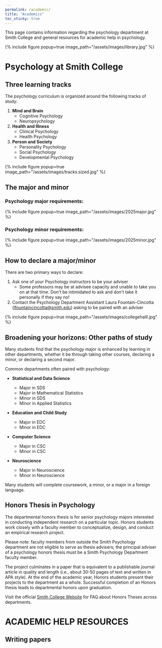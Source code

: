 ```yaml
---
permalink: /academic/
title: "Academics"
toc_sticky: true
---
```

This page contains information regarding the psychology department at Smith College and general resources for academic help in psychology.

{% include figure popup=true image_path="/assets/images/library.jpg" %}

# Psychology at Smith College
## Three learning tracks
The psychology curriculum is organized around the following tracks of study:
1. **Mind and Brain**
    - Cognitive Psychology
    - Neuropsychology
2. **Health and Illness**
    - Clinical Psychology
    - Health Psychology 
3. **Person and Society**
    - Personality Psychology
    - Social Psychology
    - Developmental Psychology

{% include figure popup=true image_path="/assets/images/tracks.sized.jpg" %}

## The major and minor
### Psychology major requirements:

{% include figure popup=true image_path="/assets/images/2025major.jpg" %}

### Psychology minor requirements:

{% include figure popup=true image_path="/assets/images/2025minor.jpg" %}

## How to declare a major/minor
There are two primary ways to declare:
1. Ask one of your Psychology instructors to be your adviser
    - Some professors may be at advisee capacity and unable to take you on at that time. Don't be intimidated to ask and don't take it personally if they say no!
3. Contact the Psychology Department Assistant Laura Fountain-Cincotta (lfountaincincotta@smith.edu) asking to be paired with an adviser 

{% include figure popup=true image_path="/assets/images/collegehalll.jpg" %}

## Broadening your horizons: Other paths of study

Many students find that the psychology major is enhanced by learning in other departments, whether it be through taking other courses, declaring a minor, or declaring a second major.

Common departments often paired with psychology:

- **Statistical and Data Science**
    - Major in SDS
    - Major in Mathematical Statistics
    - Minor in SDS
    - Minor in Applied Statistics 

- **Education and Child Study**
    - Major in EDC
    - Minor in EDC

- **Computer Science**
    - Major in CSC
    - Minor in CSC

- **Neuroscience**
    - Major in Neuroscience
    - Minor in Neuroscience

Many students will complete coursework, a minor, or a major in a foreign language.

## Honors Thesis in Psychology

The departmental honors thesis is for senior psychology majors interested in conducting independent research on a particular topic. Honors students work closely with a faculty member to conceptualize, design, and conduct an empirical research project.

Please note: faculty members from outside the Smith Psychology department are not eligible to serve as thesis advisers; the principal adviser of a psychology honors thesis must be a Smith Psychology Department faculty member. 

The project culminates in a paper that is equivalent to a publishable journal article in quality and length (i.e., about 30-50 pages of text and written in APA style). At the end of the academic year, Honors students present their projects to the department as a whole. Successful completion of an Honors thesis leads to departmental honors upon graduation.

Visit the official [Smith College Website](https://www.smith.edu/academics/class-deans/departmental-honors) for FAQ about Honors Theses across departments.


# ACADEMIC HELP RESOURCES

## Writing papers



